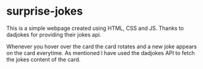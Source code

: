 # surprise-jokes

This is a simple webpage created using HTML, CSS and JS. Thanks to dadjokes for providing their jokes api. 

Whenever you hover over the card the card rotates and a new joke appears on the card everytime. As mentioned I have used the dadjokes API to fetch the jokes content of the card.

